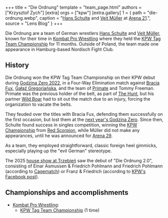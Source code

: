 +++
title = "Die Ordnung"
template = "team_page.html"
authors = ["Krzysztof Zych"]
[extra]
orgs = ["kpw"]
[extra.gallery]
1 = { path = "die-ordnung.webp", caption = "[Hans Schulte](@/w/hans-schulte.md) and [Veit Müller](@/w/veit-mueller.md) at [Arena 21](@/e/kpw/2023-02-24-kpw-arena-21.md).", source = "Lens Blog" }
+++

Die Ordnung are a team of German wrestlers [Hans Schulte](@/w/hans-schulte.md) and [Veit Müller](@/w/veit-mueller.md), known for their time in [Kombat Pro Wrestling](@/o/kpw.md) where they held the [KPW Tag Team Championship](@/c/kpw-tag-team-championship.md) for 11 months. Outside of Poland, the team made one appearance in Hamburg-based Nordisch Fight Club.

## History

Die Ordnung won the KPW Tag Team Championship on their KPW debut during [Godzina Zero 2022](@/e/kpw/2022-09-17-kpw-godzina-zero-2022.md), in a Four-Way Elimination match against [Bracia Fux](@/tt/bracia-fux.md), [Gałąź Gregoriańska](@/tt/galaz-gregorianska.md), and the team of [Primate](@/w/primate.md) and Tommy Freeman. Primate was the previous holder of the belt, as part of [The Hunt](@/tt/the-hunt.md), but his partner [Wild Boar](@/w/wild-boar.md) had to sit out the match due to an injury, forcing the organization to vacate the belts.

They feuded over the titles with Bracia Fux, defending them successfully on the first occasion, but lost them at the [next year's Godzina Zero](@/e/kpw/2023-08-18-kpw-godzina-zero-2023.md). Since then, Schulte found success in singles competition, winning the [KPW Championship](@/c/kpw-championship.md) from [Red Scorpion](@/w/red-scorpion.md), while Müller did not make any appearances, until he was announced for [Arena 29](@/e/kpw/2025-06-20-kpw-arena-29.md).

As a team, they employed straightforward, classic foreign heel gimmicks, especially playing up the "evil German" stereotype.

The 2025 [house show at Trzebień](@/e/kpw/2025-09-13-kpw-trzebien.md) saw the debut of "Die Ordnung 2.0", consisting of Einar Asmussen & Friedrich Pohlmann and Friedrich Pohlmann (according to [Cagematch][cm-trzebien-wyniki]) or Franz & Friedrich (according to [KPW's Facebook post][kpw-trzebien-wyniki]).

## Championships and accomplishments

* [Kombat Pro Wrestling](@/o/kpw.md):
  - [KPW Tag Team Championship](@/c/kpw-tag-team-championship.md) (1 time)

[cm-trzebien-wyniki]: https://www.cagematch.net/?id=1&nr=434839
[kpw-trzebien-wyniki]: https://www.facebook.com/kpwrestling/posts/pfbid07wCQeqXmMLpXYmRBarHohJA9dKzLUcKpuGa6nHcGEUjdmZXRYU95yiTDcuiAdMn4l
